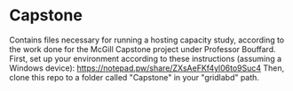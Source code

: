 # Capstone

Contains files necessary for running a hosting capacity study, according to the work done for the McGill Capstone project under Professor Bouffard.
First, set up your environment according to these instructions (assuming a Windows device): https://notepad.pw/share/ZXsAeFKf4yl06to9Suc4
Then, clone this repo to a folder called "Capstone" in your "gridlabd" path.
